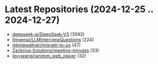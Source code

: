# Latest Repositories (2024-12-25 .. 2024-12-27)

- [deepseek-ai/DeepSeek-V3](https://github.com/deepseek-ai/DeepSeek-V3) (3593)
- [llmgenai/LLMInterviewQuestions](https://github.com/llmgenai/LLMInterviewQuestions) (224)
- [mkniewallner/migrate-to-uv](https://github.com/mkniewallner/migrate-to-uv) (47)
- [Zackriya-Solutions/meeting-minutes](https://github.com/Zackriya-Solutions/meeting-minutes) (33)
- [levywang/random_web_player](https://github.com/levywang/random_web_player) (32)
